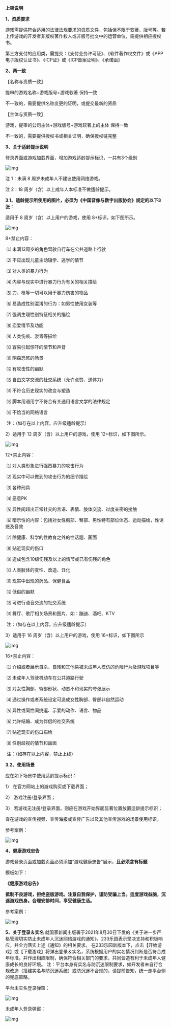 **上架说明**

**1、资质要求**

游戏需提供符合适用的法律法规要求的资质文件，包括但不限于软著、版号等。若上传游戏的开发者非版权著作权人或非版号批文中的运营单位，需提供相应授权书。

第三方支付的应用类，需提交：《支付业务许可证》、《软件著作权文件》或《APP电子版权认证书》、《ICP证》或《ICP备案证明》、《承诺函》

  **2、两一致**

【名称与资质一致】

提审的游戏名称+游戏版号+游戏软著 保持一致

不一致的，需要提供名称变更的证明，或提交最新的资质

【主体与资质一致】

游戏，提审的公司主体+游戏版号+游戏软著上的主体 保持一致

不一致的，需要提供授权书或相关证明，确保授权链完整

**3、关于适龄提示说明**

登录界面或游戏加载界面，增加游戏适龄提示标识，一共有3个级别

![img](https://arkimg.ark.online/(null)-20240520170407300.png)

注 1：未满 8 周岁未成年人不建议使用网络游戏。

注 2：18 周岁（含）以上成年人本标准不做适龄提示。

**3.1、适龄提示所使用的图片，必须为《中国音像与数字出版协会》规定的以下3张：**

适用于 8 周岁（含）以上用户的游戏，使用 8+标识，如下图所示。

![img](https://arkimg.ark.online/(null)-20240520170407320.png)

8+禁止内容：

​    ⑴ 未满12周岁的角色驾驶自行车在公共道路上行驶

​    ⑵ 不应出现儿童主动辍学、逃学的情节

​    ⑶ 对人类的暴力行为

​    ⑷ 内容与现实中进行暴力行为有关的相关描绘

​    ⑸ 刀、枪等一切可以用于暴力伤害的物品

​    ⑹ 易造成性别混淆的行为：如男性使用女装等

​    ⑺ 强调生理性别特征相关的描绘

​    ⑻ 恋爱情节及功能

​    ⑼ 人类伤痕、淤青等描绘

​    ⑽ 容易引起惊吓的情节和声音

​    ⑾ 阴森恐怖的场景

​    ⑿ 有攻击性的幽默

​    ⒀ 自由文字交流的社交系统（允许点赞、送体力）

​    ⒁ 不符合历史现实的改变与塑造

​    ⒂ 脚本用语用字不符合有关通用语言文学的法律规定

​    ⒃ 不恰当的网络语言

​    注：（如存在以上内容，应升级适龄提示）

2）适用于 12 周岁（含）以上用户的游戏，使用 12+标识，如下图所示。

![img](https://arkimg.ark.online/(null)-20240520170407322.png)

12+禁止内容：

​    ⑴ 对人类形象进行强烈暴力的攻击行为

​    ⑵ 现实中可以做到的攻击行为的细节描绘

​    ⑶ 各种刑具

​    ⑷ 恶意PK

​    ⑸ 异性间超出正常社交的言语、表情、肢体交流、过度亲密的接触

​    ⑹ 暗示性的内容：包括对女性胸部、臀部、男性特有部位体态、运动描绘，性诱惑及音效

​    ⑺ 除健康、科学的性教育之外的性话题、画面

​    ⑻ 贴近现实的伤口

​    ⑼ 造成包含10级伤残及以上的情节或已有伤残的角色

​    ⑽ 人类肢体的变性、改造、丑化

​    ⑾ 现实中出现的药品、保健食品

​    ⑿ 低俗的幽默

​    ⒀ 可进行语音交流的社交系统

​    ⒁ 舞厅、歌厅相关场景和图片，如：蹦迪、酒吧、KTV

​    注：（如存在以上内容，应升级适龄提示）

3）适用于 16 周岁（含）以上用户的游戏，使用 16+标识，如下图所示

![img](https://arkimg.ark.online/(null)-20240520170407274.png)

16+禁止内容：

​    ⑴ 介绍或者展示自杀、自残和其他易被未成年人模仿的危险行为及游戏项目等

​    ⑵ 未成年人驾驶机动车在公共道路行驶

​    ⑶ 对女性胸部、臀部形状、动态不和现实的夸张展示

​    ⑷ 通过操作或者系统设定可造成女性胸部、臀部非自然运动

​    ⑸ 异性或同性间挑逗、示爱的动作、语言、物品

​    ⑹ 允许结婚、成为伴侣的社交系统

​    ⑺ 贴近现实的伤口描绘

​    ⑻ 性别歧视的情节和画面

​    注：（如存在以上内容，禁止上线）

**3.2、使用场景**

应在如下场景中使用适龄提示标识：

1） 在官方网站上的游戏购买或下载界面；

2） 游戏注册/登录界面；

3） 若游戏无注册/登录界面，则应在游戏开始界面显著位置放置适龄提示标识；

宜在游戏的宣传视频、宣传海报或宣传广告以及其他宣传游戏的场景使用标识。

参考案例：

![img](https://arkimg.ark.online/(null)-20240520170408155.png)

**4、健康游戏忠告**

游戏登录页面或加载页面必须添加“游戏健康忠告"展示，**且必须含有标题**

模板如下：

**《健康游戏忠告》**

**抵制不良游戏，拒绝盗版游戏。注意自我保护，谨防受骗上当。适度游戏益脑，沉迷游戏伤身。合理安排时间，享受健康生活。**

参考案例：

![img](https://arkimg.ark.online/(null)-20240520170407307.png)

**5、关于登录＆实名** 就国家新闻出版署于2021年8月30日下发的《关于进一步严格管理切实防止未成年人沉迷网络游戏的通知》，233乐园表示坚决支持和积极响应，并全力落实上述《通知》的相关要求。 在233乐园新版本下，点击【开始游戏】或【下载游戏】将弹出登录＆实名，系统根据用户的实名情况判断是否符合成年标准，并作出相应限制，确保符合相关部门的要求，共同营造有利于未成年人健康成长的良好环境。 注：平台本身有实名与防沉迷限制要求，如开发者未自行合规改造（搭建实名与防沉迷系统）或防沉迷不合规的，请提前告知，统一走平台侧的兜底策略。

平台未实名登录弹窗：

![img](https://arkimg.ark.online/(null)-20240520170407737.png)

未成年人登录弹窗：

![img](https://arkimg.ark.online/(null)-20240520170407807.png)